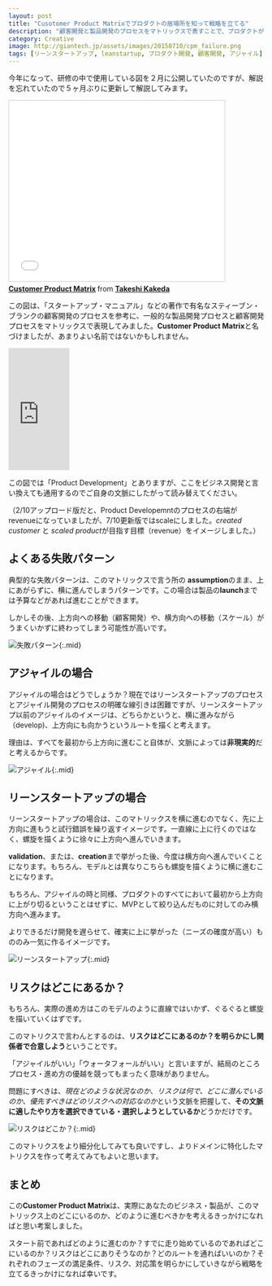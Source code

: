 ```yaml
---
layout: post
title: "Cusotomer Product Matrixでプロダクトの居場所を知って戦略を立てる"
description: "顧客開発と製品開発のプロセスをマトリックスで表すことで、プロダクトがどの状況にいるのかがわかる図を考えてみたので解説してみる。役に立つかは皆さんのフィードバック次第です..."
category: Creative
image: http://giantech.jp/assets/images/20150710/cpm_failure.png
tags: [リーンスタートアップ, leanstartup, プロダクト開発, 顧客開発, アジャイル]
---
```


今年になって、研修の中で使用している図を２月に公開していたのですが、解説を忘れていたので５ヶ月ぶりに更新して解説してみます。

<iframe src="//www.slideshare.net/slideshow/embed_code/key/BY7YK69ENFNLup" width="425" height="355" frameborder="0" marginwidth="0" marginheight="0" scrolling="no" style="border:1px solid #CCC; border-width:1px; margin-bottom:5px; max-width: 100%;" allowfullscreen> </iframe> <div style="margin-bottom:5px"> <strong> <a href="//www.slideshare.net/kkd/customer-product-matrix" title="Customer Product Matrix" target="_blank">Customer Product Matrix</a> </strong> from <strong><a href="//www.slideshare.net/kkd" target="_blank">Takeshi Kakeda</a></strong> </div>

この図は、「スタートアップ・マニュアル」などの著作で有名なスティーブン・ブランクの顧客開発のプロセスを参考に、一般的な製品開発プロセスと顧客開発プロセスをマトリックスで表現してみました。**Customer Product Matrix**と名づけましたが、あまりよい名前ではないかもしれません。

<iframe src="http://rcm-fe.amazon-adsystem.com/e/cm?lt1=_blank&bc1=000000&IS2=1&bg1=FFFFFF&fc1=000000&lc1=0000FF&t=giantech-22&o=9&p=8&l=as4&m=amazon&f=ifr&ref=ss_til&asins=4798128511" style="width:120px;height:240px;" scrolling="no" marginwidth="0" marginheight="0" frameborder="0"></iframe>

この図では「Product Development」とありますが、ここをビジネス開発と言い換えても通用するのでご自身の文脈にしたがって読み替えてください。

（2/10アップロード版だと、Product Developemntのプロセスの右端がrevenueになっていましたが、7/10更新版ではscaleにしました。*created customer* と *scaled product*が目指す目標（revenue）をイメージしました。）


## よくある失敗パターン

典型的な失敗パターンは、このマトリックスで言う所の **assumption**のまま、上にあがらずに、横に進んでしまうパターンです。この場合は製品の**launch**までは予算などがあれば進むことができます。

しかしその後、上方向への移動（顧客開発）や、横方向への移動（スケール）がうまくいかずに終わってしまう可能性が高いです。

![失敗パターン](/assets/images/20150710/cpm_failure.png "失敗パターン"){:.mid}

## アジャイルの場合

アジャイルの場合はどうでしょうか？現在ではリーンスタートアップのプロセスとアジャイル開発のプロセスの明確な線引きは困難ですが、リーンスタートアップ以前のアジャイルのイメージは、どちらかというと、横に進みながら（develop)、上方向にも向かうというルートを描くと考えます。

理由は、すべてを最初から上方向に進むこと自体が、文脈によっては**非現実的**だと考えるからです。

![アジャイル](/assets/images/20150710/cpm_agile.png "アジャイル"){:.mid}

## リーンスタートアップの場合

リーンスタートアップの場合は、このマトリックスを横に進むのでなく、先に上方向に進もうと試行錯誤を繰り返すイメージです。一直線に上に行くのではなく、螺旋を描くように徐々に上方向へ進んでいきます。

**validation**、または、**creation**まで挙がった後、今度は横方向へ進んでいくことになります。もちろん、モデルとは異なりこちらも螺旋を描くように横に進むことになります。

もちろん、アジャイルの時と同様、プロダクトのすべてにおいて最初から上方向に上がり切るということはせずに、MVPとして絞り込んだものに対してのみ横方向へ進みます。

よりできるだけ開発を遅らせて、確実に上に挙がった（ニーズの確度が高い）もののみ一気に作るイメージです。

![リーンスタートアップ](/assets/images/20150710/cpm_lean.png "リーン"){:.mid}

## リスクはどこにあるか？

もちろん、実際の進め方はこのモデルのように直線ではいかず、ぐるぐると螺旋を描いていくはずです。

このマトリクスで言わんとするのは、**リスクはどこにあるのか？を明らかにし関係者で合意しよう**ということです。

「アジャイルがいい」「ウォータフォールがいい」と言いますが、結局のところプロセス・進め方の優越を競ってもまったく意味がありません。

問題にすべきは、*現在どのような状況なのか*、*リスクは何で、どこに潜んでいるのか*、*優先すべきはどのリスクへの対応なのか*という文脈を把握して、**その文脈に適したやり方を選択できている・選択しようとしているか**どうかだけです。

![リスクはどこか？](/assets/images/20150710/cpm_where_is_risk.png "リスクはどこか？"){:.mid}

このマトリクスをより細分化してみても良いですし、よりドメインに特化したマトリクスを作って考えてみてもよいと思います。

## まとめ

この**Customer Product Matrix**は、実際にあなたのビジネス・製品が、このマトリックス上のどこにいるのか、どのように進むべきかを考えるきっかけになればと思い考案しました。

スタート前であればどのように進むのか？すでに走り始めているのであればどこにいるのか？リスクはどこにありそうなのか？どのルートを通ればいいのか？それぞれのフェーズの満足条件、リスク、対応策を明らかにしていきながら戦略を立てるきっかけになれば幸いです。

